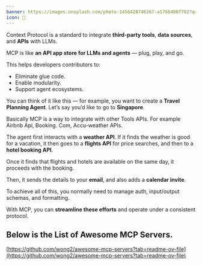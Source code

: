 ```yaml
---
banner: https://images.unsplash.com/photo-1456428746267-a1756408f782?q=80&w=2940&auto=format&fit=crop&ixlib=rb-4.1.0&ixid=M3wxMjA3fDB8MHxwaG90by1wYWdlfHx8fGVufDB8fHx8fA%3D%3D
icon: 🤖
---
```

Context Protocol is a standard to integrate **third-party tools**, **data sources**, and **APIs** with LLMs.

MCP is like **an API app store for LLMs and agents** — plug, play, and go.

This helps developers contributors to:

- Eliminate glue code.
- Enable modularity.
- Support agent ecosystems.

You can think of it like this — for example, you want to create a **Travel Planning Agent**. Let’s say you’d like to go to **Singapore**.

Basically MCP is a way to integrate with other Tools APIs. For example Airbnb Api, Booking. Com, Accu-weather APIs.

The agent first interacts with a **weather API**. If it finds the weather is good for a vacation, it then goes to a **flights API** for price searches, and then to a **hotel booking API**.

Once it finds that flights and hotels are available on the same day, it proceeds with the booking.

Then, it sends the details to your **email**, and also adds a **calendar invite**.

To achieve all of this, you normally need to manage auth, input/output schemas, and formatting.

With MCP, you can **streamline these efforts** and operate under a consistent protocol.

## Below is the List of Awesome MCP Servers.

[https://github.com/wong2/awesome-mcp-servers?tab=readme-ov-file](https://github.com/wong2/awesome-mcp-servers?tab=readme-ov-file)
